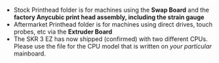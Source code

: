 - Stock Printhead folder is for machines using the **Swap Board** and the **factory Anycubic print head assembly, including the strain gauge**
- Aftermarket Printhead folder is for machines using direct drives, touch probes, etc via the **Extruder Board**
- The SKR 3 EZ has now shipped (confirmed) with two different CPUs. Please use the file for the CPU model that is written on _your particular_ mainboard.
